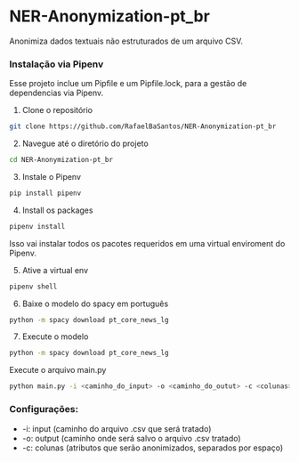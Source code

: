 # NER-Anonymization-pt_br

Anonimiza dados textuais não estruturados de um arquivo CSV.

### Instalação via Pipenv

Esse projeto inclue um Pipfile e um Pipfile.lock, para a gestão de dependencias via Pipenv.

1. Clone o repositório
```bash
git clone https://github.com/RafaelBaSantos/NER-Anonymization-pt_br
```

2. Navegue até o diretório do projeto
```bash
cd NER-Anonymization-pt_br
```

3. Instale o Pipenv
```bash
pip install pipenv
```

4. Install os packages
```bash
pipenv install
```
Isso vai instalar todos os pacotes requeridos em uma virtual enviroment do Pipenv.

5. Ative a virtual env
```bash
pipenv shell
```

6. Baixe o modelo do spacy em português
```bash
python -m spacy download pt_core_news_lg
```

7. Execute o modelo
```bash
python -m spacy download pt_core_news_lg
```

Execute o arquivo main.py
```bash
python main.py -i <caminho_do_input> -o <caminho_do_outut> -c <colunas>
```

### Configurações:
- -i: input (caminho do arquivo .csv que será tratado)
- -o: output (caminho onde será salvo o arquivo .csv tratado)
- -c: colunas  (atributos que serão anonimizados, separados por espaço)
